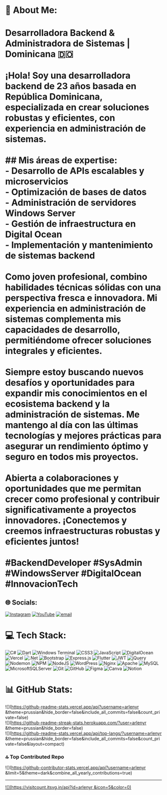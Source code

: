# 💫 About Me:
# Desarrolladora Backend & Administradora de Sistemas | Dominicana 🇩🇴<br><br>¡Hola! Soy una desarrolladora backend de 23 años basada en República Dominicana, especializada en crear soluciones robustas y eficientes, con experiencia en administración de sistemas.<br><br>## Mis áreas de expertise:<br>- Desarrollo de APIs escalables y microservicios<br>- Optimización de bases de datos<br>- Administración de servidores Windows Server<br>- Gestión de infraestructura en Digital Ocean<br>- Implementación y mantenimiento de sistemas backend<br><br>Como joven profesional, combino habilidades técnicas sólidas con una perspectiva fresca e innovadora. Mi experiencia en administración de sistemas complementa mis capacidades de desarrollo, permitiéndome ofrecer soluciones integrales y eficientes.<br><br>Siempre estoy buscando nuevos desafíos y oportunidades para expandir mis conocimientos en el ecosistema backend y la administración de sistemas. Me mantengo al día con las últimas tecnologías y mejores prácticas para asegurar un rendimiento óptimo y seguro en todos mis proyectos.<br><br>Abierta a colaboraciones y oportunidades que me permitan crecer como profesional y contribuir significativamente a proyectos innovadores. ¡Conectemos y creemos infraestructuras robustas y eficientes juntos!<br><br>#BackendDeveloper #SysAdmin #WindowsServer #DigitalOcean #InnovacionTech


## 🌐 Socials:
[![Instagram](https://img.shields.io/badge/Instagram-%23E4405F.svg?logo=Instagram&logoColor=white)](https://instagram.com/@arleth_santana) [![YouTube](https://img.shields.io/badge/YouTube-%23FF0000.svg?logo=YouTube&logoColor=white)](https://youtube.com/@https://www.youtube.com/@arlenyreyes7945) [![email](https://img.shields.io/badge/Email-D14836?logo=gmail&logoColor=white)](mailto:arlenyr05@gmail.com) 

# 💻 Tech Stack:
![C#](https://img.shields.io/badge/c%23-%23239120.svg?style=for-the-badge&logo=csharp&logoColor=white) ![Dart](https://img.shields.io/badge/dart-%230175C2.svg?style=for-the-badge&logo=dart&logoColor=white) ![Windows Terminal](https://img.shields.io/badge/Windows%20Terminal-%234D4D4D.svg?style=for-the-badge&logo=windows-terminal&logoColor=white) ![CSS3](https://img.shields.io/badge/css3-%231572B6.svg?style=for-the-badge&logo=css3&logoColor=white) ![JavaScript](https://img.shields.io/badge/javascript-%23323330.svg?style=for-the-badge&logo=javascript&logoColor=%23F7DF1E) ![DigitalOcean](https://img.shields.io/badge/DigitalOcean-%230167ff.svg?style=for-the-badge&logo=digitalOcean&logoColor=white) ![Vercel](https://img.shields.io/badge/vercel-%23000000.svg?style=for-the-badge&logo=vercel&logoColor=white) ![.Net](https://img.shields.io/badge/.NET-5C2D91?style=for-the-badge&logo=.net&logoColor=white) ![Bootstrap](https://img.shields.io/badge/bootstrap-%238511FA.svg?style=for-the-badge&logo=bootstrap&logoColor=white) ![Express.js](https://img.shields.io/badge/express.js-%23404d59.svg?style=for-the-badge&logo=express&logoColor=%2361DAFB) ![Flutter](https://img.shields.io/badge/Flutter-%2302569B.svg?style=for-the-badge&logo=Flutter&logoColor=white) ![JWT](https://img.shields.io/badge/JWT-black?style=for-the-badge&logo=JSON%20web%20tokens) ![jQuery](https://img.shields.io/badge/jquery-%230769AD.svg?style=for-the-badge&logo=jquery&logoColor=white) ![Nodemon](https://img.shields.io/badge/NODEMON-%23323330.svg?style=for-the-badge&logo=nodemon&logoColor=%BBDEAD) ![NPM](https://img.shields.io/badge/NPM-%23CB3837.svg?style=for-the-badge&logo=npm&logoColor=white) ![NodeJS](https://img.shields.io/badge/node.js-6DA55F?style=for-the-badge&logo=node.js&logoColor=white) ![WordPress](https://img.shields.io/badge/WordPress-%23117AC9.svg?style=for-the-badge&logo=WordPress&logoColor=white) ![Nginx](https://img.shields.io/badge/nginx-%23009639.svg?style=for-the-badge&logo=nginx&logoColor=white) ![Apache](https://img.shields.io/badge/apache-%23D42029.svg?style=for-the-badge&logo=apache&logoColor=white) ![MySQL](https://img.shields.io/badge/mysql-4479A1.svg?style=for-the-badge&logo=mysql&logoColor=white) ![MicrosoftSQLServer](https://img.shields.io/badge/Microsoft%20SQL%20Server-CC2927?style=for-the-badge&logo=microsoft%20sql%20server&logoColor=white) ![Git](https://img.shields.io/badge/git-%23F05033.svg?style=for-the-badge&logo=git&logoColor=white) ![GitHub](https://img.shields.io/badge/github-%23121011.svg?style=for-the-badge&logo=github&logoColor=white) ![Figma](https://img.shields.io/badge/figma-%23F24E1E.svg?style=for-the-badge&logo=figma&logoColor=white) ![Canva](https://img.shields.io/badge/Canva-%2300C4CC.svg?style=for-the-badge&logo=Canva&logoColor=white) ![Notion](https://img.shields.io/badge/Notion-%23000000.svg?style=for-the-badge&logo=notion&logoColor=white)
# 📊 GitHub Stats:
![](https://github-readme-stats.vercel.app/api?username=arlenyr &theme=prussian&hide_border=false&include_all_commits=false&count_private=false)<br/>
![](https://github-readme-streak-stats.herokuapp.com/?user=arlenyr &theme=prussian&hide_border=false)<br/>
![](https://github-readme-stats.vercel.app/api/top-langs/?username=arlenyr &theme=prussian&hide_border=false&include_all_commits=false&count_private=false&layout=compact)

### 🔝 Top Contributed Repo
![](https://github-contributor-stats.vercel.app/api?username=arlenyr &limit=5&theme=dark&combine_all_yearly_contributions=true)

---
[![](https://visitcount.itsvg.in/api?id=arlenyr &icon=5&color=0)](https://visitcount.itsvg.in)

<!-- Proudly created with GPRM ( https://gprm.itsvg.in ) -->
